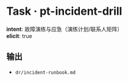 # Task · pt-incident-drill

**intent**: 故障演练与应急（演练计划/联系人矩阵）  
**elicit**: true

## 输出

- `dr/incident-runbook.md`
